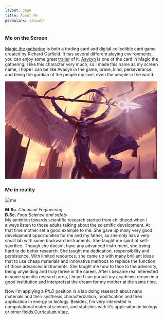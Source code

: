 ```yaml
---
layout: page
title: About Me
permalink: /about/
---
```

### Me on the Screen
[Magic the gathering](https://en.wikipedia.org/wiki/Magic:_The_Gathering) is both a trading card and digital collectible card game created by Richard Garfield. It has several different playing environments, you can enjoy some great [trailer](https://www.youtube.com/watch?v=ZOcCTSL7dmw&list=PLE80E6ECBCC4D51B4) of it.  [Aavcyn](https://mtg.gamepedia.com/Avacyn) is one of the card in Magic the gathering. I like this character very much, so I made this name as my screen name, I hope I can be like Avacyn in the game, brave, kind, perseverance and being the gurdian of the people my love, even the people in the world. <br />

![avacyn1](/assets/img/posts/avacyn1.jpg)

### Me in reality
![me](/assests/img/posts/ME2.jpg)

**M.Sc.** *Chemical Engineering* <br />
**B.Sc.** *Food Science and safety* <br />
My ambition towards scientific research started from childhood when I always listen to those adults talking about the scientific  development. At that time mother set a good example to me.
She gave up many very good development opportunities for me and my father, so she only has a very small lab with some backward instruments. She taught me spirit of self-sacrifice.
Though she doesn’t have any advanced instrument, she trying hard to do better research. She taught me dedication, responsibility and persistence.
With limited resources, she came up with many brilliant ideas that to use cheap materials and innovative methods to replace the function of those advanced instruments. She taught me how to face to the adversity, being unyielding and truly thrive in the career.
After I became real interested in some specific research area, I hope I can pursuit my academic dream in a good insititution and interpretsat the dream for my mother at the same time.

Now I'm applying a *Ph.D* position in a lab doing research about nano materials and their systhesis,characterization, modification and their application in energy or biology. Besides, I'm very interested in computational material science, and statistics with it's applicaiton in biology or other fields.[Curriculum Vitae](/assets/img/docs/jia-wang-cv.pdf).

